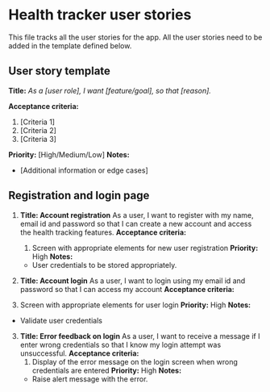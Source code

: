# Health tracker user stories

This file tracks all the user stories for the app. All the user stories need to be added in the template defined below.

## User story template
**Title:**
_As a [user role], I want [feature/goal], so that [reason]._

**Acceptance criteria:**
1. [Criteria 1]
2. [Criteria 2]
3. [Criteria 3]

**Priority:** [High/Medium/Low]
**Notes:**
  - [Additional information or edge cases] 


## Registration and login page
1.  **Title: Account registration**
    As a user, I want to register with my name, email id and password so that I can create a new account and access the health tracking features.
    **Acceptance criteria:**
    1. Screen with appropriate elements for new user registration
    **Priority:** High
    **Notes:**
    - User credentials to be stored appropriately.

2.  **Title: Account login**
    As a user, I want to login using my email id and password so that I can access my account
    **Acceptance criteria:**
   1. Screen with appropriate elements for user login
   **Priority:** High
   **Notes:**
   - Validate user credentials

3.  **Title: Error feedback on login**
    As a user, I want to receive a message if I enter wrong credentials so that I know my login attempt was unsuccessful.
    **Acceptance criteria:**
    1. Display of the error message on the login screen when wrong credentials are entered
    **Priority:** High
    **Notes:**
    - Raise alert message with the error.

   
